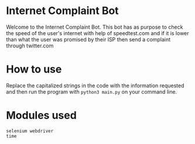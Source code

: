 # Internet Complaint Bot

Welcome to the Internet Complaint Bot.
This bot has as purpose to check the speed of 
the user's internet with help of speedtest.com
and if it is lower than what the user was promised 
by their ISP then send a complaint through twitter.com

# How to use

Replace the capitalized strings in the code with the information
requested and then run the program with `python3 main.py` on your command line.

# Modules used

````
selenium webdriver
time
````
